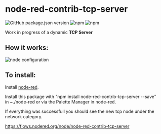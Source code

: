 # node-red-contrib-tcp-server

![GitHub package.json version](https://img.shields.io/github/package-json/v/tiagordc/node-red-contrib-tcp-server?label=package)
![npm](https://img.shields.io/npm/v/node-red-contrib-tcp-server)
![npm](https://img.shields.io/npm/dm/node-red-contrib-tcp-server)

Work in progress of a dynamic **TCP Server** 

## How it works:

![node configuration](https://raw.githubusercontent.com/tiagordc/node-red-contrib-tcp-server/master/edit.png)

## To install: 

Install [node-red](https://nodered.org/).

Install this package with "npm install node-red-contrib-tcp-server --save" in ~./node-red or via the Palette Manager in node-red.

If everything was successfull you should see the new tcp node under the network category.

https://flows.nodered.org/node/node-red-contrib-tcp-server
